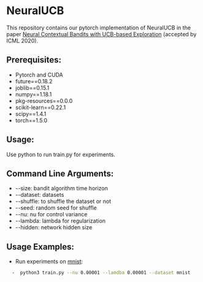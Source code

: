 # NeuralUCB
This repository contains our pytorch implementation of NeuralUCB in the paper [Neural Contextual Bandits with UCB-based Exploration](https://arxiv.org/pdf/1911.04462.pdf) (accepted by ICML 2020). 

## Prerequisites: 
* Pytorch and CUDA
* future==0.18.2
* joblib==0.15.1
* numpy==1.18.1
* pkg-resources==0.0.0
* scikit-learn==0.22.1
* scipy==1.4.1
* torch==1.5.0

## Usage:
Use python to run train.py for experiments.

## Command Line Arguments:
* --size: bandit algorithm time horizon
* --dataset: datasets
* --shuffle: to shuffle the dataset or not
* --seed: random seed for shuffle
* --nu: nu for control variance
* --lambda: lambda for regularization
* --hidden: network hidden size


## Usage Examples:
* Run experiments on [mnist](http://yann.lecun.com/exdb/publis/pdf/lecun-98.pdf):
```bash
  -  python3 train.py --nu 0.00001 --lamdba 0.00001 --dataset mnist
```
